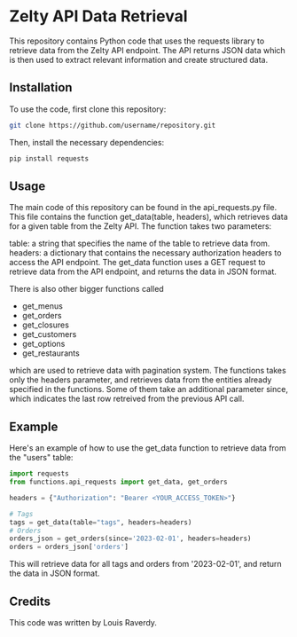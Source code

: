 # Zelty API Data Retrieval
This repository contains Python code that uses the requests library to retrieve data from the Zelty API endpoint. The API returns JSON data which is then used to extract relevant information and create structured data.

## Installation
To use the code, first clone this repository:

```bash
git clone https://github.com/username/repository.git
```

Then, install the necessary dependencies:

```bash
pip install requests
```
## Usage
The main code of this repository can be found in the api_requests.py file. This file contains the function get_data(table, headers), which retrieves data for a given table from the Zelty API. The function takes two parameters:

table: a string that specifies the name of the table to retrieve data from.
headers: a dictionary that contains the necessary authorization headers to access the API endpoint.
The get_data function uses a GET request to retrieve data from the API endpoint, and returns the data in JSON format.

There is also other bigger functions called 
- get_menus
- get_orders
- get_closures
- get_customers
- get_options
- get_restaurants

which are used to retrieve data with pagination system. The functions takes only the headers parameter, and retrieves data from the entities already specified in the functions. Some of them take an additional parameter since, which indicates the last row retreived from the previous API call.

## Example
Here's an example of how to use the get_data function to retrieve data from the "users" table:

```python
import requests
from functions.api_requests import get_data, get_orders

headers = {"Authorization": "Bearer <YOUR_ACCESS_TOKEN>"}

# Tags
tags = get_data(table="tags", headers=headers)
# Orders
orders_json = get_orders(since='2023-02-01', headers=headers)
orders = orders_json['orders']
``` 

This will retrieve data for all tags and orders from '2023-02-01', and return the data in JSON format.

## Credits
This code was written by Louis Raverdy.
